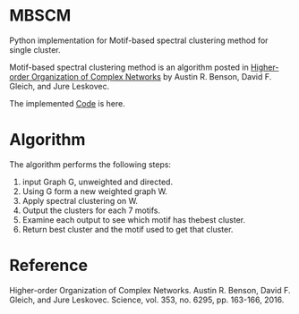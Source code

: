 # MBSCM
Python implementation for Motif-based spectral clustering method for single cluster.

Motif-based spectral clustering method is an algorithm posted in [Higher-order Organization of Complex Networks](http://snap.stanford.edu/higher-order/higher-order-science16.pdf) by Austin R. Benson, David F. Gleich, and Jure Leskovec.

The implemented [Code](https://github.com/LichAmnesia/MBSCM/blob/master/data/matlab_to_python/Algorithm.py) is here.

# Algorithm
The algorithm performs the following steps:

1. input Graph G, unweighted and directed.
2. Using G form a new weighted graph W.
3. Apply spectral clustering on W.
4. Output the clusters for each 7 motifs.
5. Examine each output to see which motif has thebest cluster.
6. Return  best  cluster  and  the  motif  used  to  get that cluster.



# Reference
Higher-order Organization of Complex Networks. Austin R. Benson, David F. Gleich, and Jure Leskovec. Science, vol. 353, no. 6295, pp. 163-166, 2016.

